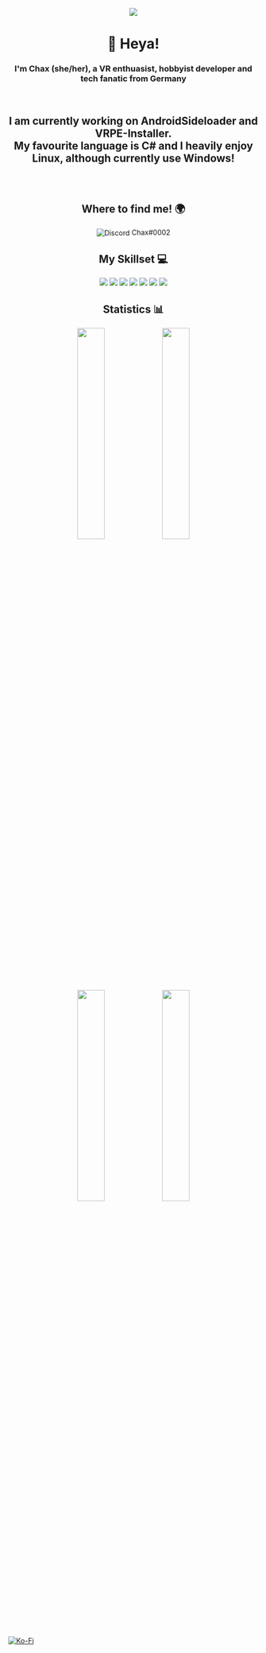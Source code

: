 <p align="center"><img align="center" src="https://visitcount.itsvg.in/api?id=Chax1&icon=7&color=12"/></p>

<h1 align="center">👋 Heya!</h1>
<h3 align="center">I'm Chax (she/her), a VR enthuasist, hobbyist developer and tech fanatic from Germany</h3>
<br>
<h2 align="center"About Me! 👩</h2>
<p align="center">I am currently working on AndroidSideloader and VRPE-Installer.<br>My favourite language is C# and I heavily enjoy Linux, although currently use Windows!</p><br> 

<h2 align="center">Where to find me! 🌍</h2>
<p align="center"><img alt="Discord" align="center" src="https://img.shields.io/badge/Discord-%237289DA.svg?logo=discord&logoColor=white"/> Chax#0002 </p>


<h2 align="center">My Skillset 💻</h2>

<p align="center"> <img src="https://img.shields.io/badge/c%23-%23239120.svg?style=flat&logo=c-sharp&logoColor=white"/> <img src="https://img.shields.io/badge/c++-%2300599C.svg?style=flat&logo=c%2B%2B&logoColor=white"/> <img src="https://img.shields.io/badge/css3-%231572B6.svg?style=flat&logo=css3&logoColor=white"/> <img src="https://img.shields.io/badge/html5-%23E34F26.svg?style=flat&logo=html5&logoColor=white"/> <img src="https://img.shields.io/badge/python-3670A0?style=flat&logo=python&logoColor=ffdd54"/> <img src="https://img.shields.io/badge/.NET-5C2D91?style=flat&logo=.net&logoColor=white"/> <img src="https://img.shields.io/badge/Linux-FCC624?style=flat&logo=linux&logoColor=black"/> </p>

<h2 align="center">Statistics 📊</h2>

<p align="center" width="100%">
    <img width="33%" src="https://github-readme-stats.vercel.app/api?username=Chax1&theme=dark&hide_border=false&include_all_commits=true&count_private=true">
    <img width="33%" src="https://github-readme-streak-stats.herokuapp.com/?user=Chax1&theme=dark&hide_border=false">
</p>
<br>
<p align="center" width="100%">
    <img width="33%" src="https://github-readme-stats.vercel.app/api/top-langs/?username=Chax1&theme=dark&hide_border=false&include_all_commits=true&count_private=true&layout=compact">
    <img width="33%" src="https://github-contributor-stats.vercel.app/api?username=Chax1&limit=5&theme=dark&combine_all_yearly_contributions=true">
</p>

[![Ko-Fi](https://img.shields.io/badge/Ko--fi-F16061?style=for-the-badge&logo=ko-fi&logoColor=white)](https://ko-fi.com/Chax1) 
